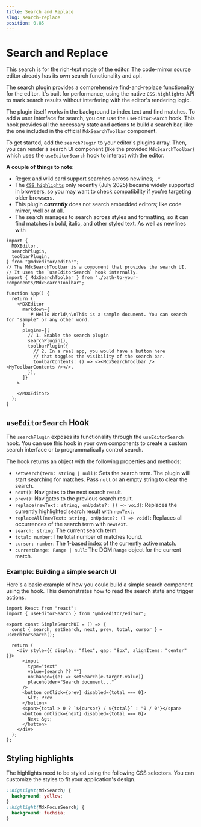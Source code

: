 ```yaml
---
title: Search and Replace
slug: search-replace
position: 0.85
---
```


# Search and Replace

This search is for the rich-text mode of the editor. The code-mirror source editor already has its own search functionality and api. 

The search plugin provides a comprehensive find-and-replace functionality for the editor. It's built for performance, using the native `CSS.highlights` API to mark search results without interfering with the editor's rendering logic.

The plugin itself works in the background to index text and find matches. To add a user interface for search, you can use the `useEditorSearch` hook. This hook provides all the necessary state and actions to build a search bar, like the one included in the official `MdxSearchToolbar` component.

To get started, add the `searchPlugin` to your editor's plugins array. Then, you can render a search UI component (like the provided `MdxSearchToolbar`) which uses the `useEditorSearch` hook to interact with the editor.


**A couple of things to note**:
- Regex and wild card support searches across newlines; `.*`
- The [`CSS.highlights`](https://caniuse.com/mdn-api_highlight_has) only recently (July 2025) became widely supported in browsers, so you may want to check compatibility if you're targeting older browsers.
- This plugin **_currently_** does not search embedded editors; like code mirror, well or at all.
- The search manages to search across styles and formatting, so it can find matches in bold, italic, and other styled text. As well as newlines with 


```tsx
import {
  MDXEditor,
  searchPlugin,
  toolbarPlugin,
} from "@mdxeditor/editor";
// The MdxSearchToolbar is a component that provides the search UI.
// It uses the `useEditorSearch` hook internally.
import { MdxSearchToolbar } from "./path-to-your-components/MdxSearchToolbar";

function App() {
  return (
    <MDXEditor
      markdown={
        '# Hello World\n\nThis is a sample document. You can search for "sample" or any other word.'
      }
      plugins={[
        // 1. Enable the search plugin
        searchPlugin(),
        toolbarPlugin({
          // 2. In a real app, you would have a button here
          // that toggles the visibility of the search bar.
          toolbarContents: () => <><MdxSearchToolbar /><MyToolbarContents /></>,
        }),
      ]}
    >
      
    </MDXEditor>
  );
}
```

## `useEditorSearch` Hook

The `searchPlugin` exposes its functionality through the `useEditorSearch` hook. You can use this hook in your own components to create a custom search interface or to programmatically control search.

The hook returns an object with the following properties and methods:

-   `setSearch(term: string | null)`: Sets the search term. The plugin will start searching for matches. Pass `null` or an empty string to clear the search.
-   `next()`: Navigates to the next search result.
-   `prev()`: Navigates to the previous search result.
-   `replace(newText: string, onUpdate?: () => void)`: Replaces the currently highlighted search result with `newText`.
-   `replaceAll(newText: string, onUpdate?: () => void)`: Replaces all occurrences of the search term with `newText`.
-   `search: string`: The current search term.
-   `total: number`: The total number of matches found.
-   `cursor: number`: The 1-based index of the currently active match.
-   `currentRange: Range | null`: The DOM `Range` object for the current match.

### Example: Building a simple search UI

Here's a basic example of how you could build a simple search component using the hook. This demonstrates how to read the search state and trigger actions.

```tsx
import React from "react";
import { useEditorSearch } from "@mdxeditor/editor";

export const SimpleSearchUI = () => {
  const { search, setSearch, next, prev, total, cursor } = useEditorSearch();

  return (
    <div style={{ display: "flex", gap: "8px", alignItems: "center" }}>
      <input
        type="text"
        value={search ?? ""}
        onChange={(e) => setSearch(e.target.value)}
        placeholder="Search document..."
      />
      <button onClick={prev} disabled={total === 0}>
        &lt; Prev
      </button>
      <span>{total > 0 ? `${cursor} / ${total}` : "0 / 0"}</span>
      <button onClick={next} disabled={total === 0}>
        Next &gt;
      </button>
    </div>
  );
};
```

## Styling highlights

The highlights need to be styled using the following CSS selectors. You can customize the styles to fit your application's design.

```css
::highlight(MdxSearch) {
  background: yellow;
}
::highlight(MdxFocusSearch) {
  background: fuchsia;
}
```
